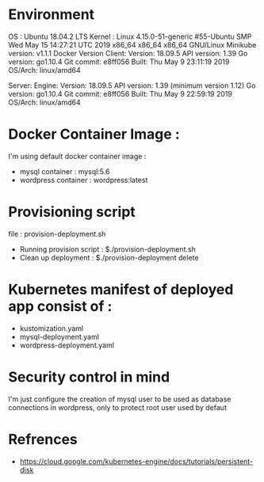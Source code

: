 # Environment
OS : Ubuntu 18.04.2 LTS 
Kernel : Linux 4.15.0-51-generic #55-Ubuntu SMP Wed May 15 14:27:21 UTC 2019 x86_64 x86_64 x86_64 GNU/Linux
Minikube version: v1.1.1
Docker Version
Client:
 Version:           18.09.5
 API version:       1.39
 Go version:        go1.10.4
 Git commit:        e8ff056
 Built:             Thu May  9 23:11:19 2019
 OS/Arch:           linux/amd64

Server:
 Engine:
  Version:          18.09.5
  API version:      1.39 (minimum version 1.12)
  Go version:       go1.10.4
  Git commit:       e8ff056
  Built:            Thu May  9 22:59:19 2019
  OS/Arch:          linux/amd64

# Docker Container Image :
 I'm using default docker container image :
  - mysql container : mysql:5.6
  - wordpress container : wordpress:latest 

# Provisioning script
file : provision-deployment.sh
- Running provision script :
$./provision-deployment.sh
- Clean up deployment :
$./provision-deployment delete

# Kubernetes manifest of deployed app consist of :
   - kustomization.yaml
   - mysql-deployment.yaml
   - wordpress-deployment.yaml

# Security control in mind
  I'm just configure the creation of mysql user to be used as database connections in wordpress, only to protect root user used by defaut

# Refrences
  - https://cloud.google.com/kubernetes-engine/docs/tutorials/persistent-disk
